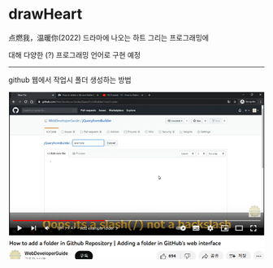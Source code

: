 # drawHeart
点燃我，温暖你(2022) 드라마에 나오는 하트 그리는 프로그래밍에

대해 다양한 (?) 프로그래밍 언어로 구현 예정


---------------------------------------
github 웹에서 작업시 폴더 생성하는 방법

<img src='https://github.com/zhuyun-lixun/drawHeart/blob/main/folder_create1.png' />

